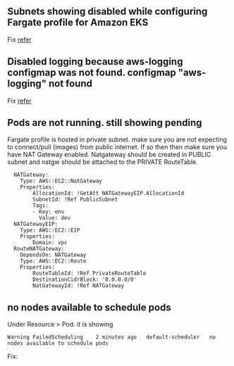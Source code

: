 ## Subnets showing disabled while configuring Fargate profile for Amazon EKS
Fix [refer](https://github.com/e2eSolutionArchitect/troubleshoot/blob/main/aws/eks/subnets-disabled-configure-eks-fargate-profile.md)

## Disabled logging because aws-logging configmap was not found. configmap "aws-logging" not found
Fix [refer](https://github.com/e2eSolutionArchitect/troubleshoot/blob/main/aws/eks/Disabled%20logging%20because%20aws-logging%20configmap%20was%20not%20found.%20configmap%20aws-logging%20not%20found.md)

## Pods are not running. still showing pending
Fargate profile is hosted in private subnet. make sure you are not expecting to connect/pull (images) from public internet. If so then then make sure you have NAT Gateway enabled. Natgateway should be created in PUBLIC subnet and natgw should be attached to the PRIVATE RouteTable. 

```
  NATGateway:
    Type: AWS::EC2::NatGateway
    Properties:
        AllocationId: !GetAtt NATGatewayEIP.AllocationId
        SubnetId: !Ref PublicSubnet
        Tags:
        - Key: env
          Value: dev
  NATGatewayEIP:
    Type: AWS::EC2::EIP
    Properties:
        Domain: vpc
  RouteNATGateway:
    DependsOn: NATGateway
    Type: AWS::EC2::Route
    Properties:
        RouteTableId: !Ref PrivateRouteTable
        DestinationCidrBlock: '0.0.0.0/0'
        NatGatewayId: !Ref NATGateway

```

## no nodes available to schedule pods
Under Resource > Pod. it is showing 
```
Warning	FailedScheduling	2 minutes ago	default-scheduler	no nodes available to schedule pods
```
Fix:
